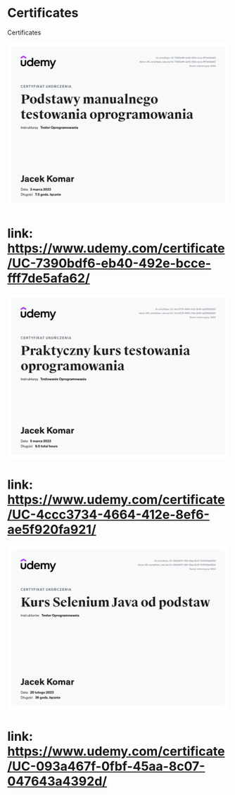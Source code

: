 # Certificates
Certificates

![](/1.jpg)

# link: https://www.udemy.com/certificate/UC-7390bdf6-eb40-492e-bcce-fff7de5afa62/ 

![](/2.jpg)

# link: https://www.udemy.com/certificate/UC-4ccc3734-4664-412e-8ef6-ae5f920fa921/

![](/3.jpg)

# link: https://www.udemy.com/certificate/UC-093a467f-0fbf-45aa-8c07-047643a4392d/
